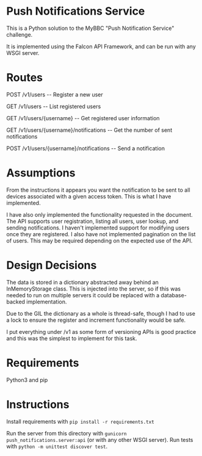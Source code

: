 Push Notifications Service
===
This is a Python solution to the MyBBC "Push Notification Service" challenge.

It is implemented using the Falcon API Framework, and can be run with any WSGI server.

Routes
===
POST /v1/users
-- Register a new user

GET /v1/users
-- List registered users

GET /v1/users/{username}
-- Get registered user information

GET /v1/users/{username}/notifications
-- Get the number of sent notifications

POST /v1/users/{username}/notifications
-- Send a notification

Assumptions
====
From the instructions it appears you want the notification to be sent to all devices associated
with a given access token. This is what I have implemented.

I have also only implemented the functionality requested in the document. The API supports
user registration, listing all users, user lookup, and sending notifications. I haven't
implemented support for modifying users once they are registered. I also have not implemented
pagination on the list of users. This may be required depending on the expected use of the API.


Design Decisions
====
The data is stored in a dictionary abstracted away behind an InMemoryStorage class. This is injected
into the server, so if this was needed to run on multiple servers it could be replaced with
a database-backed implementation.

Due to the GIL the dictionary as a whole is thread-safe, though I had to use a lock to ensure the register and increment functionality would be safe.

I put everything under /v1 as some form of versioning APIs is good practice and this was the simplest
to implement for this task.

Requirements
====
Python3 and pip

Instructions
====
Install requirements with ``pip install -r requirements.txt``

Run the server from this directory with ``gunicorn push_notifications.server:api`` (or with any other WSGI server).
Run tests with ``python -m unittest discover test``.